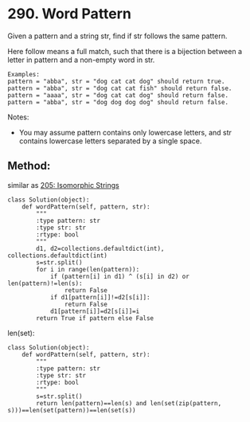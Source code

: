 # 290. Word Pattern

Given a pattern and a string str, find if str follows the same pattern.

Here follow means a full match, such that there is a bijection between a letter in pattern and a non-empty word in str.

    Examples:
    pattern = "abba", str = "dog cat cat dog" should return true.
    pattern = "abba", str = "dog cat cat fish" should return false.
    pattern = "aaaa", str = "dog cat cat dog" should return false.
    pattern = "abba", str = "dog dog dog dog" should return false.

Notes:
- You may assume pattern contains only lowercase letters, and str contains lowercase letters separated by a single space.

## Method:

similar as [205: Isomorphic Strings](/hash/Isomorphic_Strings.md)

    class Solution(object):
        def wordPattern(self, pattern, str):
            """
            :type pattern: str
            :type str: str
            :rtype: bool
            """
            d1, d2=collections.defaultdict(int), collections.defaultdict(int)
            s=str.split()
            for i in range(len(pattern)):
                if (pattern[i] in d1) ^ (s[i] in d2) or len(pattern)!=len(s):
                    return False
                if d1[pattern[i]]!=d2[s[i]]:
                    return False
                d1[pattern[i]]=d2[s[i]]=i
            return True if pattern else False
            
len(set):

    class Solution(object):
        def wordPattern(self, pattern, str):
            """
            :type pattern: str
            :type str: str
            :rtype: bool
            """
            s=str.split()
            return len(pattern)==len(s) and len(set(zip(pattern, s)))==len(set(pattern))==len(set(s))